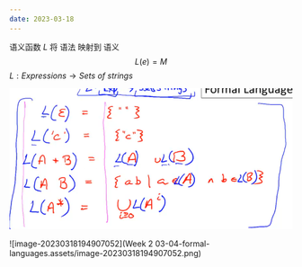 ```yaml
---
date: 2023-03-18
---
```


语义函数 $L$ 将 语法 映射到 语义
$$
L(e) = M
$$
$L: Expressions \to Sets\ of\ strings$

<img src="Week 2 03-04-formal-languages.assets/image-20230318194337442.png" alt="image-20230318194337442" style="zoom:67%;" />

![image-20230318194907052](Week 2 03-04-formal-languages.assets/image-20230318194907052.png)



